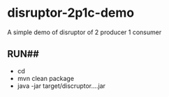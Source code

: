 # disruptor-2p1c-demo
A simple demo of disruptor of 2 producer 1 consumer
## RUN##
- cd <the folder>
- mvn clean package
- java -jar target/discruptor....jar
